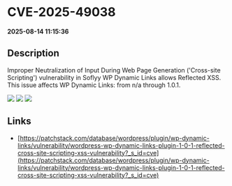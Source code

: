 # CVE-2025-49038

**2025-08-14 11:15:36**

## Description
Improper Neutralization of Input During Web Page Generation ('Cross-site Scripting') vulnerability in Soflyy WP Dynamic Links allows Reflected XSS. This issue affects WP Dynamic Links: from n/a through 1.0.1.

![](https://img.shields.io/static/v1?label=Score&message=7.1&color=red)
![](https://img.shields.io/static/v1?label=Severity&message=HIGH&color=red)
![](https://img.shields.io/static/v1?label=CWE&message=XSS&color=green)

## Links
- [https://patchstack.com/database/wordpress/plugin/wp-dynamic-links/vulnerability/wordpress-wp-dynamic-links-plugin-1-0-1-reflected-cross-site-scripting-xss-vulnerability?_s_id=cve](https://patchstack.com/database/wordpress/plugin/wp-dynamic-links/vulnerability/wordpress-wp-dynamic-links-plugin-1-0-1-reflected-cross-site-scripting-xss-vulnerability?_s_id=cve)
